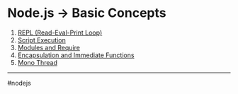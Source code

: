# Node.js -> Basic Concepts
1. [REPL (Read-Eval-Print Loop)](repl_nodejs.md)
2. [Script Execution](script_execution.md)
3. [Modules and Require](modules_require.md)
4. [Encapsulation and Immediate Functions](encapsulation_immediate_functions.md)
5. [Mono Thread](nodejs_monothread.md)
- - - 
#nodejs